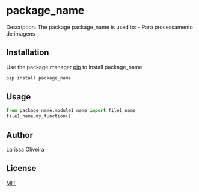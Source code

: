 # package_name

Description. 
The package package_name is used to:
	- Para processamento de imagens
	

## Installation

Use the package manager [pip](https://pip.pypa.io/en/stable/) to install package_name

```bash
pip install package_name
```

## Usage

```python
from package_name.module1_name import file1_name
file1_name.my_function()
```

## Author
Larissa Oliveira

## License
[MIT](https://choosealicense.com/licenses/mit/)